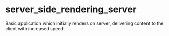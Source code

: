 # server_side_rendering_server


Basic application which initially renders on server, delivering content to the client with increased speed.
